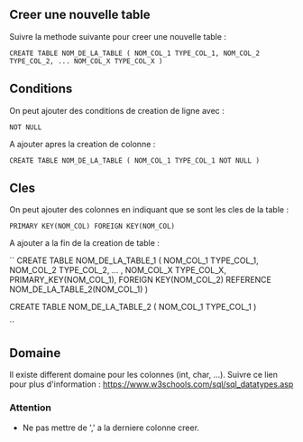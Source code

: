 ## Creer une nouvelle table
Suivre la methode suivante pour creer une nouvelle table :

``
CREATE TABLE NOM_DE_LA_TABLE (
  NOM_COL_1 TYPE_COL_1,
  NOM_COL_2 TYPE_COL_2,
  ...
  NOM_COL_X TYPE_COL_X
)
``

## Conditions
On peut ajouter des conditions de creation de ligne avec : 

``
NOT NULL
``

A ajouter apres la creation de colonne :

``
CREATE TABLE NOM_DE_LA_TABLE (
NOM_COL_1 TYPE_COL_1 NOT NULL
)
``

## Cles
On peut ajouter des colonnes en indiquant que se sont les cles de la table :

``
PRIMARY KEY(NOM_COL)
FOREIGN KEY(NOM_COL)
``

A ajouter a la fin de la creation de table :

``
CREATE TABLE NOM_DE_LA_TABLE_1 (
NOM_COL_1 TYPE_COL_1, 
NOM_COL_2 TYPE_COL_2,
... ,
NOM_COL_X TYPE_COL_X,
PRIMARY_KEY(NOM_COL_1),
FOREIGN KEY(NOM_COL_2) REFERENCE NOM_DE_LA_TABLE_2(NOM_COL_1)
)

CREATE TABLE NOM_DE_LA_TABLE_2 (
NOM_COL_1 TYPE_COL_1
)

``

## Domaine
Il existe different domaine pour les colonnes (int, char, ...). Suivre ce lien pour plus d'information : 
https://www.w3schools.com/sql/sql_datatypes.asp

### Attention
* Ne pas mettre de ',' a la derniere colonne creer.
